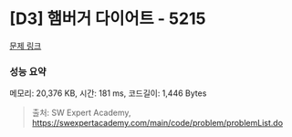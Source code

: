 # [D3] 햄버거 다이어트 - 5215 

[문제 링크](https://swexpertacademy.com/main/code/problem/problemDetail.do?contestProbId=AWT-lPB6dHUDFAVT) 

### 성능 요약

메모리: 20,376 KB, 시간: 181 ms, 코드길이: 1,446 Bytes



> 출처: SW Expert Academy, https://swexpertacademy.com/main/code/problem/problemList.do